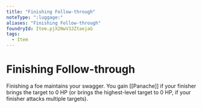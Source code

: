 ```yaml
---
title: "Finishing Follow-through"
noteType: ":luggage:"
aliases: "Finishing Follow-through"
foundryId: Item.pjX2NwV3JZtaejaG
tags:
  - Item
---
```


# Finishing Follow-through

Finishing a foe maintains your swagger. You gain [[Panache]] if your finisher brings the target to 0 HP (or brings the highest-level target to 0 HP, if your finisher attacks multiple targets).
